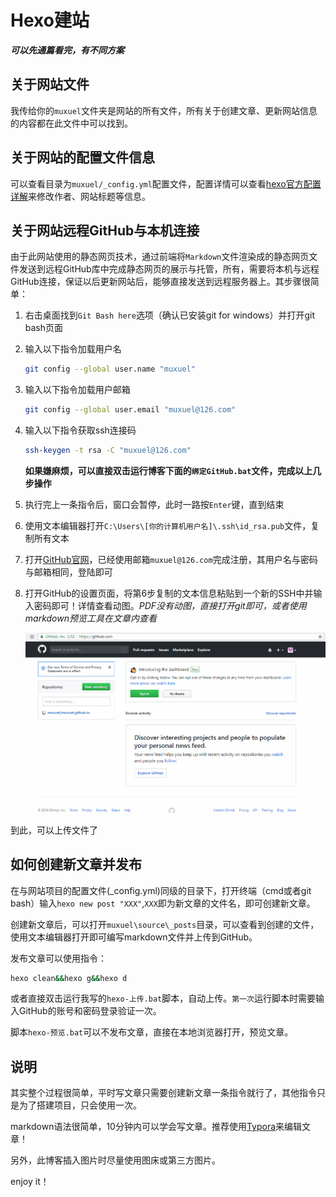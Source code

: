 # Hexo建站

***可以先通篇看完，有不同方案***

## 关于网站文件

我传给你的`muxuel`文件夹是网站的所有文件，所有关于创建文章、更新网站信息的内容都在此文件中可以找到。

## 关于网站的配置文件信息

可以查看目录为`muxuel/_config.yml`配置文件，配置详情可以查看[hexo官方配置详解](https://hexo.io/zh-cn/docs/configuration)来修改作者、网站标题等信息。

## 关于网站远程GitHub与本机连接

由于此网站使用的静态网页技术，通过前端将`Markdown`文件渲染成的静态网页文件发送到远程GitHub库中完成静态网页的展示与托管，所有，需要将本机与远程GitHub连接，保证以后更新网站后，能够直接发送到远程服务器上。其步骤很简单：

1. 右击桌面找到`Git Bash here`选项（确认已安装git for windows）并打开git bash页面

2. 输入以下指令加载用户名

   ```bash
   git config --global user.name "muxuel"
   ```

3. 输入以下指令加载用户邮箱

   ```bash
   git config --global user.email "muxuel@126.com"
   ```

4. 输入以下指令获取ssh连接码

   ```bash
   ssh-keygen -t rsa -C "muxuel@126.com"
   ```

   **如果嫌麻烦，可以直接双击运行博客下面的`绑定GitHub.bat`文件，完成以上几步操作**

5. 执行完上一条指令后，窗口会暂停，此时一路按`Enter`键，直到结束

6. 使用文本编辑器打开`C:\Users\[你的计算机用户名]\.ssh\id_rsa.pub`文件，复制所有文本

7. 打开[GitHub官网](https://github.com/)，已经使用邮箱`muxuel@126.com`完成注册，其用户名与密码与邮箱相同，登陆即可

8. 打开GitHub的设置页面，将第6步复制的文本信息粘贴到一个新的SSH中并输入密码即可！详情查看动图。*PDF没有动图，直接打开git即可，或者使用markdown预览工具在文章内查看*

   ![](添加ssh.gif)

到此，可以上传文件了

## 如何创建新文章并发布

在与网站项目的配置文件(_config.yml)同级的目录下，打开终端（cmd或者git bash）输入`hexo new post "XXX"`,`XXX`即为新文章的文件名，即可创建新文章。

创建新文章后，可以打开`muxuel\source\_posts`目录，可以查看到创建的文件，使用文本编辑器打开即可编写markdown文件并上传到GitHub。

发布文章可以使用指令：

```bash
hexo clean&&hexo g&&hexo d
```

或者直接双击运行我写的`hexo-上传.bat`脚本，自动上传。`第一次`运行脚本时需要输入GitHub的账号和密码登录验证一次。

脚本`hexo-预览.bat`可以不发布文章，直接在本地浏览器打开，预览文章。

## 说明

其实整个过程很简单，平时写文章只需要创建新文章一条指令就行了，其他指令只是为了搭建项目，只会使用一次。

markdown语法很简单，10分钟内可以学会写文章。推荐使用[Typora](https://www.typora.io/#windows)来编辑文章！

另外，此博客插入图片时尽量使用图床或第三方图片。

enjoy it！